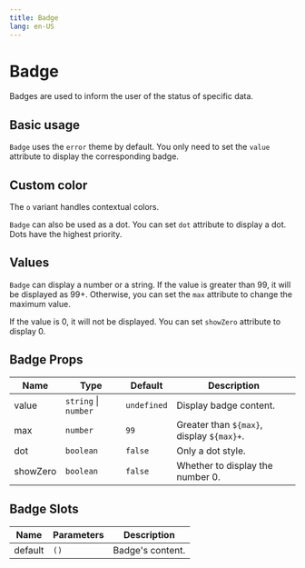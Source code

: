 ```yaml
---
title: Badge
lang: en-US
---
```


# Badge <update-badge/>

Badges are used to inform the user of the status of specific data.

## Basic usage
`Badge` uses the `error` theme by default. You only need to set the `value` attribute to display the corresponding badge.

<demo src="../example/badge/basic.vue"></demo>

## Custom color
The `o` variant handles contextual colors.

`Badge` can also be used as a dot. You can set `dot` attribute to display a dot. Dots have the highest priority.

<demo src="../example/badge/customColor.vue"></demo>

## Values
`Badge` can display a number or a string. If the value is greater than 99, it will be displayed as 99+.
Otherwise, you can set the `max` attribute to change the maximum value.

<demo src="../example/badge/values.vue"></demo>

If the value is 0, it will not be displayed. You can set `showZero` attribute to display 0.

<demo src="../example/badge/showZero.vue"></demo>

## Badge Props

| Name | Type | Default | Description |
| --- | --- | --- | --- |
| value | `string` \| `number`  | `undefined` | Display badge content. |
| max | `number` | `99` | Greater than `${max}`, display `${max}+`. |
| dot | `boolean` | `false` | Only a dot style. |
| showZero | `boolean` | `false` | Whether to display the number 0. |


## Badge Slots

| Name | Parameters | Description | 
| --- | --- | --- |
| default | `()` | Badge's content. |


